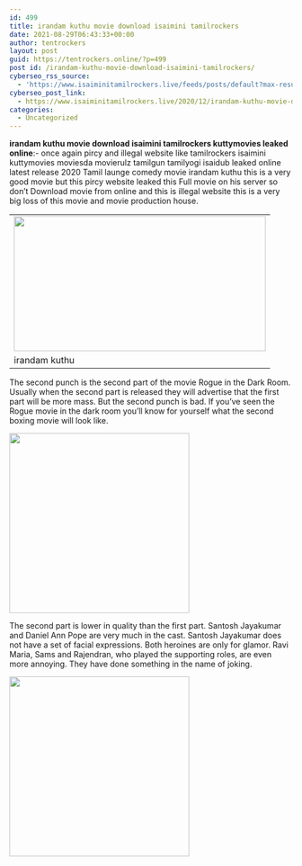 ```yaml
---
id: 499
title: irandam kuthu movie download isaimini tamilrockers
date: 2021-08-29T06:43:33+00:00
author: tentrockers
layout: post
guid: https://tentrockers.online/?p=499
post id: /irandam-kuthu-movie-download-isaimini-tamilrockers/
cyberseo_rss_source:
  - 'https://www.isaiminitamilrockers.live/feeds/posts/default?max-results=150&start-index=151'
cyberseo_post_link:
  - https://www.isaiminitamilrockers.live/2020/12/irandam-kuthu-movie-download-isaimini.html
categories:
  - Uncategorized
---
```

<meta content="irandam kuthu movie download isaimini tamilrockers kuttymovies leaked online :- once again pircy and illegal website like tamilrockers isaim..." name="twitter:description" />

  


<center>
</center>

**irandam kuthu movie download isaimini tamilrockers kuttymovies leaked online**:- once again pircy and illegal website like tamilrockers isaimini kuttymovies moviesda movierulz tamilgun tamilyogi isaidub leaked online latest release 2020 Tamil launge comedy movie irandam kuthu this is a very good movie but this pircy website leaked this Full movie on his server so don’t Download movie from online and this is illegal website this is a very big loss of this movie and movie production house.<ins data-width="0" data-height="0" class="yd4176188f7" data-domain="//mavq.net" data-affquery="/a8594bbb84/d4176188f7/?placementName=default"></ins>

<table align="center" cellpadding="0" cellspacing="0" class="tr-caption-container">
  <tr>
    <td>
      <a href="https://1.bp.blogspot.com/-zW_j9zLFClQ/X8vHFFsndUI/AAAAAAAAAAM/2svS_yCHY7U6XtHbSa4rXGLjoJSKV7ZYgCLcBGAsYHQ/s600/irandam-kuthu-movie-download.jpg"><img loading="lazy" border="0" data-original-height="450" data-original-width="600" height="240" src="https://1.bp.blogspot.com/-zW_j9zLFClQ/X8vHFFsndUI/AAAAAAAAAAM/2svS_yCHY7U6XtHbSa4rXGLjoJSKV7ZYgCLcBGAsYHQ/w448-h240/irandam-kuthu-movie-download.jpg" width="448" /></a>
    </td>
  </tr>
  
  <tr>
    <td class="tr-caption">
      irandam kuthu
    </td>
  </tr>
</table>

The second punch is the second part of the movie Rogue in the Dark Room. Usually when the second part is released they will advertise that the first part will be more mass. But the second punch is bad. If you’ve seen the Rogue movie in the dark room you’ll know for yourself what the second boxing movie will look like.<ins data-width="0" data-height="0" class="yd4176188f7" data-domain="//mavq.net" data-affquery="/a8594bbb84/d4176188f7/?placementName=default"></ins>

<div class="separator">
  <a href="https://aaaaaco.com/b7e8e06d99/5a8aadd4a2/?placementName=default" imageanchor="1" target="_blank" rel="noopener"><img border="0" data-original-height="166" data-original-width="800" src="https://1.bp.blogspot.com/-sT-HRLQ1IOM/X8yAkP39sbI/AAAAAAAAAAw/12pRQU8U5-MvCLixZyeco1p4OnvWIBOFgCLcBGAsYHQ/s320/unnamed.gif" width="320" /></a>
</div>

The second part is lower in quality than the first part. Santosh Jayakumar and Daniel Ann Pope are very much in the cast. Santosh Jayakumar does not have a set of facial expressions. Both heroines are only for glamor. Ravi Maria, Sams and Rajendran, who played the supporting roles, are even more annoying. They have done something in the name of joking.<ins data-width="0" data-height="0" class="yd4176188f7" data-domain="//mavq.net" data-affquery="/a8594bbb84/d4176188f7/?placementName=default"></ins>

<div class="separator">
  <a href="https://aaaaaco.com/b7e8e06d99/5a8aadd4a2/?placementName=default" imageanchor="1"><img border="0" data-original-height="166" data-original-width="800" src="https://1.bp.blogspot.com/-z-zurHdLNHA/X8yAgxqbo6I/AAAAAAAAAAs/sCN1VQ7gjukWStTphtCk3rqCC8nsO-DcQCLcBGAsYHQ/s320/unnamed.gif" width="320" /></a>
</div>

<center>
</center>